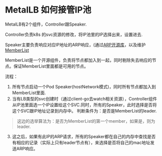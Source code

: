# MetalLB 如何接管IP池
MetalLB有2个组件，Controller跟Speaker.

Controller负责k8s 的svc资源的修改，将IP池里的IP选择出来，设置进去.

Speaker主要负责响应对应IP地址的ARP响应，(通过[ARP开源库](https://github.com/mdlayher/arp)，以及维护[MemberList](https://github.com/hashicorp/memberlist)

MemberList是一个开源组件，负责将节点都加入到一起，同时剔除失去响应的节点。保证MemberList里面都是可用的节点。

流程：
1. 所有节点启动一个Pod Speaker(hostNetwork模式)，同时所有节点都加入到MemberList里面.
2. 当有LB类型的svc创建时（通过client-go去watch相关资源），Controller组件从IP池里面选一个IP设置给这个SVC.同时，所有的Speaker，此时选择是否将这个SVC跟IP地址记录到内存中。
判断条件为：是否是MemberList的leader.
> 这边的选举算法为：是否为MemberList的第一个member，如果是，则为leader.
3. 这之后，如果有此IP的ARP请求，所有的Speaker都在自己的内存中查找是否有相应的记录（实际上只有leader节点有），来选择是否将自己的mac地址发送ARP响应。
